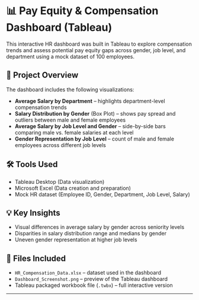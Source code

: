 # 📊 Pay Equity & Compensation Dashboard (Tableau)

This interactive HR dashboard was built in Tableau to explore compensation trends and assess potential pay equity gaps across gender, job level, and department using a mock dataset of 100 employees.

## 🧠 Project Overview

The dashboard includes the following visualizations:
- **Average Salary by Department** – highlights department-level compensation trends
- **Salary Distribution by Gender** (Box Plot) – shows pay spread and outliers between male and female employees
- **Average Salary by Job Level and Gender** – side-by-side bars comparing male vs. female salaries at each level
- **Gender Representation by Job Level** – count of male and female employees across different job levels

## 🛠 Tools Used
- Tableau Desktop (Data visualization)
- Microsoft Excel (Data creation and preparation)
- Mock HR dataset (Employee ID, Gender, Department, Job Level, Salary)

## 💡 Key Insights
- Visual differences in average salary by gender across seniority levels
- Disparities in salary distribution range and medians by gender
- Uneven gender representation at higher job levels

## 📁 Files Included
- `HR_Compensation_Data.xlsx` – dataset used in the dashboard
- `Dashboard_Screenshot.png` – preview of the Tableau dashboard
- Tableau packaged workbook file (`.twbx`) – full interactive version

---
